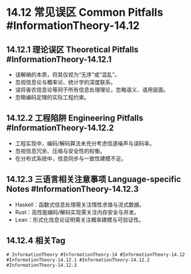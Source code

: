 # 14.12 常见误区 Common Pitfalls #InformationTheory-14.12

## 14.12.1 理论误区 Theoretical Pitfalls #InformationTheory-14.12.1

- 误解熵的本质，将其仅视为“无序”或“混乱”。
- 忽视信息论与概率论、统计学的深度联系。
- 误将香农信息论等同于所有信息处理理论，忽略语义、语用层面。
- 忽略编码定理的实际工程约束。

## 14.12.2 工程陷阱 Engineering Pitfalls #InformationTheory-14.12.2

- 工程实现中，编码/解码算法未充分考虑信道噪声与误码率。
- 忽视信息冗余、压缩与安全性的权衡。
- 在分布式系统中，信息同步与一致性建模不足。

## 14.12.3 三语言相关注意事项 Language-specific Notes #InformationTheory-14.12.3

- Haskell：函数式信息处理需关注惰性求值与流式数据。
- Rust：高性能编码/解码实现需关注内存安全与并发。
- Lean：形式化信息论证明需关注概率建模与可验证性。

## 14.12.4 相关Tag

`# InformationTheory #InformationTheory-14 #InformationTheory-14.12 #InformationTheory-14.12.1 #InformationTheory-14.12.2 #InformationTheory-14.12.3`
